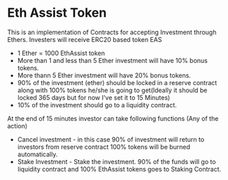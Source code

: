# Eth Assist Token
This is an implementation of Contracts for accepting Investment through Ethers. Investers will receive ERC20 based token EAS

  - 1 Ether = 1000 EthAssist token
  - More than 1 and less than 5 Ether investment will have 10% bonus tokens.
  - More thann 5 Ether investment will have 20% bonus tokens.
  - 90% of the investment (ether) should be locked in a reserve contract along with 100% tokens he/she is going to get(Ideally it should be locked 365 days but for now I've set it to 15 Minutes)
  - 10% of the investment should go to a liquidity contract.

At the end of 15 minutes investor can take following functions (Any of the action)
  - Cancel investment - in this case 90% of investment will return to investors from reserve contract 100% tokens will be burned automatically.
  - Stake Investment - Stake the investment. 90% of the funds will go to liquidity contract and 100% EthAssist tokens goes to Staking Contract.

